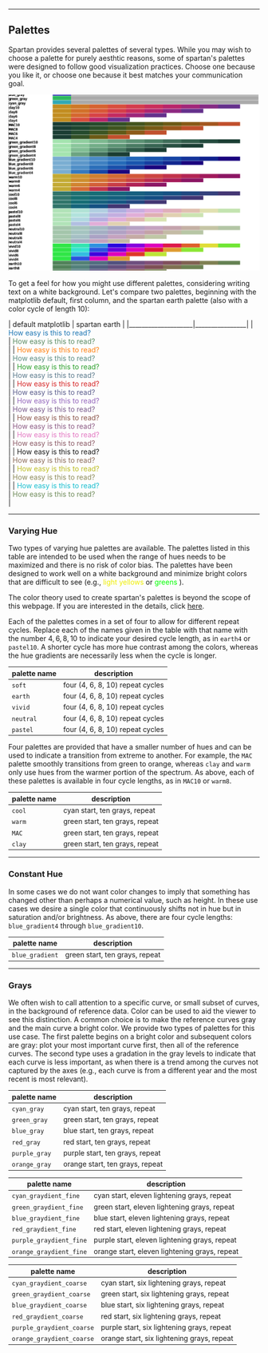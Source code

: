 ____
## Palettes

Spartan provides several palettes of several types. While you may wish to choose a palette for purely aesthtic reasons, some of spartan's palettes were designed to follow good visualization practices. Choose one because you like it, or choose one because it best matches your communication goal.

![](palettes.png)

To get a feel for how you might use different palettes, considering writing text on a white background. Let's compare two palettes, beginning with the matplotlib default, first column, and the spartan earth palette (also with a color cycle of length 10):

| default matplotlib | spartan earth |
|____________________|________________|
| <span style = "color: #1f77b4;"> How easy is this to read?</span> <br> |  <span style = "color: #5b8c63;"> How easy is this to read?</span> <br>| 
| <span style = "color: #ff7f0e;"> How easy is this to read?</span> <br> |  <span style = "color: #5b8c81;"> How easy is this to read?</span> <br>| 
| <span style = "color: #2ca02c;"> How easy is this to read?</span> <br> |  <span style = "color: #5b7a8c;"> How easy is this to read?</span> <br>| 
| <span style = "color: #d62728;"> How easy is this to read?</span> <br> |  <span style = "color: #5b5d8c;"> How easy is this to read?</span> <br>| 
| <span style = "color: #9467bd;"> How easy is this to read?</span> <br> |  <span style = "color: #7a5b8c;"> How easy is this to read?</span> <br>| 
| <span style = "color: #8c564b;"> How easy is this to read?</span> <br> |  <span style = "color: #8c5b84;"> How easy is this to read?</span> <br>| 
| <span style = "color: #e377c2;"> How easy is this to read?</span> <br> |  <span style = "color: #8c5b67;"> How easy is this to read?</span> <br>| 
| <span style = "color: #7f7f7fb;"> How easy is this to read?</span> <br> |  <span style = "color: #8c6d5b;"> How easy is this to read?</span> <br>| 
| <span style = "color: #bcbd22;"> How easy is this to read?</span> <br> |  <span style = "color: #8c8b5b;"> How easy is this to read?</span> <br>| 
| <span style = "color: #17becf;"> How easy is this to read?</span> <br> |  <span style = "color: #708c5b;"> How easy is this to read?</span> <br>| 


                                   











____
### Varying Hue

Two types of varying hue palettes are available. The palettes listed in this table are intended to be used when the range of hues needs to be maximized and there is no risk of color bias. The palettes have been designed to work well on a white background and minimize bright colors that are difficult to see (e.g., <span style = "color: #eeee00;"> light yellows </span> or <span style = "color: #00ff00;"> greens  </span>).

The color theory used to create spartan's palettes is beyond the scope of this webpage. If you are interested in the details, click [here](color_theory).

Each of the palettes comes in a set of four to allow for different repeat cycles. Replace each of the names given in the table with that name with the number $4, 6, 8, 10$ to indicate your desired cycle length, as in `earth4` or `pastel10`. A shorter cycle has more hue contrast among the colors, whereas the hue gradients are necessarily less when the cycle is longer. 

| palette name | description |
|--------------|-------------|
| `soft`    | four (4, 6, 8, 10) repeat cycles |
| `earth`    | four (4, 6, 8, 10) repeat cycles |
| `vivid`    | four (4, 6, 8, 10) repeat cycles |
| `neutral`    | four (4, 6, 8, 10) repeat cycles |
| `pastel`    | four (4, 6, 8, 10) repeat cycles |

Four palettes are provided that have a smaller number of hues and can be used to indicate a transition from extreme to another. For example, the `MAC` palette smoothly transitions from green to orange, whereas `clay` and `warm` only use hues from the warmer portion of the spectrum. As above, each of these palettes is available in four cycle lengths, as in `MAC10` or `warm8`.

| palette name | description |
|--------------|-------------|
| `cool`    | cyan start, ten grays, repeat |
| `warm`    | green start, ten grays, repeat |
| `MAC`    | green start, ten grays, repeat |
| `clay`    | green start, ten grays, repeat |


____
### Constant Hue

In some cases we do not want color changes to imply that something has changed other than perhaps a numerical value, such as height. In these use cases we desire a single color that continuously shifts not in hue but in saturation and/or brightness. As above, there are four cycle lengths: `blue_gradient4` through `blue_gradient10`. 

| palette name | description |
|--------------|-------------|
| `blue_gradient`    | green start, ten grays, repeat |


____
### Grays

We often wish to call attention to a specific curve, or small subset of curves, in the background of reference data. Color can be used to aid the viewer to see this distinction. A common choice is to make the reference curves gray and the main curve a bright color. We provide two types of palettes for this use case. The first palette begins on a bright color and subsequent colors are gray: plot your most important curve first, then all of the reference curves. The second type uses a gradation in the gray levels to indicate that each curve is less important, as when there is a trend among the curves not captured by the axes (e.g., each curve is from a different year and the most recent is most relevant). 


| palette name | description |
|--------------|-------------|
| `cyan_gray`    | cyan start, ten grays, repeat |
| `green_gray`    | green start, ten grays, repeat |
| `blue_gray`    | blue start, ten grays, repeat |
| `red_gray`    | red start, ten grays, repeat |
| `purple_gray`    | purple start, ten grays, repeat |
| `orange_gray`    | orange start, ten grays, repeat |


| palette name | description |
|--------------|-------------|
| `cyan_graydient_fine`    | cyan start, eleven lightening grays, repeat |
| `green_graydient_fine`    | green start, eleven lightening grays, repeat |
| `blue_graydient_fine`    | blue start, eleven lightening grays, repeat |
| `red_graydient_fine`    | red start, eleven lightening grays, repeat |
| `purple_graydient_fine`    | purple start, eleven lightening grays, repeat |
| `orange_graydient_fine`    | orange start, eleven lightening grays, repeat |


| palette name | description |
|--------------|-------------|
| `cyan_graydient_coarse`    | cyan start, six lightening grays, repeat |
| `green_graydient_coarse`    | green start, six lightening grays, repeat |
| `blue_graydient_coarse`    | blue start, six lightening grays, repeat |
| `red_graydient_coarse`    | red start, six lightening grays, repeat |
| `purple_graydient_coarse`    | purple start, six lightening grays, repeat |
| `orange_graydient_coarse`    | orange start, six lightening grays, repeat |
